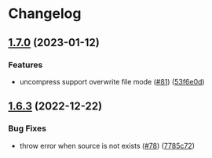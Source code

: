 # Changelog

## [1.7.0](https://github.com/node-modules/compressing/compare/v1.6.3...v1.7.0) (2023-01-12)


### Features

* uncompress support overwrite file mode ([#81](https://github.com/node-modules/compressing/issues/81)) ([53f6e0d](https://github.com/node-modules/compressing/commit/53f6e0d3bd190b78a45904d7897bfa08f397aac2))

## [1.6.3](https://github.com/node-modules/compressing/compare/v1.6.2...v1.6.3) (2022-12-22)


### Bug Fixes

* throw error when source is not exists ([#78](https://github.com/node-modules/compressing/issues/78)) ([7785c72](https://github.com/node-modules/compressing/commit/7785c728d8f62b55fcce29961dc1edc54711d266))
